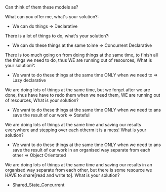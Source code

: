 Can think of them these models as?

What can you offer me, what's your solution?:
* We can do things => Declarative

There is a lot of things to do, what's your solution?:
* We can do these things at the same toime => Concurrent Declarative

There is too much going on from doing things at the same time, to finish all the things we need to do, 
thus WE are running out of resources, What is your solution?:
* We want to do these things at the same time ONLY when we need to => Lazy declarative

We are doing lots of things at the same time, but we forget after we are done, thus have have to redo them when we need them, 
WE are running out of resources, What is your solution?
* We want to do these things at the same time ONLY when we need to ans save the result of our work => Stateful 

We are doing lots of things at the same time and saving our results everywhere and stepping over each otherm it is a mess!
What is your solution?
* We want to do these things at the same time ONLY when we need to ans save the result of our work in an organised way separate from each other => Object Orientated

We are doing lots of things at the same time and saving our results in an organised way separate from each other,
but there is some resource we HAVE to share[read and write to].
What is your solution?
* Shared_State_Concurrent
